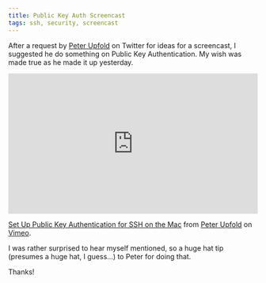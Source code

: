 ```yaml
---
title: Public Key Auth Screencast
tags: ssh, security, screencast
---
```


After a request by <a href="http://twitter.com/nickcharlton/status/3884874880">Peter Upfold</a> on Twitter for ideas for a screencast, I suggested he do something on Public Key Authentication. My wish was made true as he made it up yesterday. 

<div style="padding:56.25% 0 0 0;position:relative;"><iframe src="https://player.vimeo.com/video/6523718" style="position:absolute;top:0;left:0;width:100%;height:100%;" frameborder="0" webkitallowfullscreen mozallowfullscreen allowfullscreen></iframe></div><script src="https://player.vimeo.com/api/player.js"></script>
<p><a href="https://vimeo.com/6523718">Set Up Public Key Authentication for SSH 
on the Mac</a> from <a href="https://vimeo.com/peteru">Peter Upfold</a> on <a 
href="https://vimeo.com">Vimeo</a>.</p>

I was rather surprised to hear myself mentioned, so a huge hat tip (presumes a huge hat, I guess...) to Peter for doing that.

Thanks!

